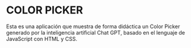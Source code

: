 # **COLOR PICKER**

Esta es una aplicación que muestra de forma didáctica un Color Picker generado por la inteligencia artificial Chat GPT, basado en el lenguaje de JavaScript con HTML y CSS.
